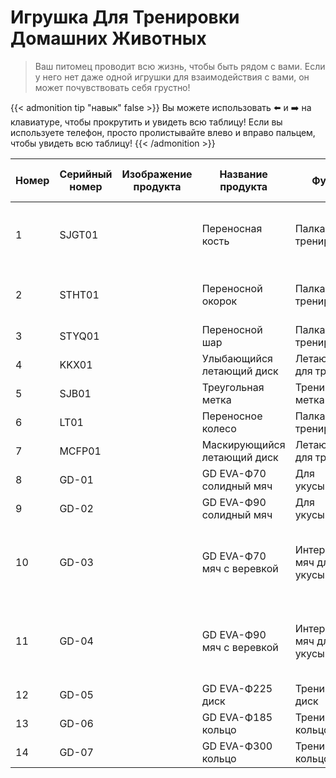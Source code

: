 # Игрушка Для Тренировки Домашних Животных

>Ваш питомец проводит всю жизнь, чтобы быть рядом с вами. Если у него нет даже одной игрушки для взаимодействия с вами, он может почувствовать себя грустно!

{{< admonition tip "навык" false >}}
Вы можете использовать ⬅️ и ➡️ на клавиатуре, чтобы прокрутить и увидеть всю таблицу! Если вы используете телефон, просто пролистывайте влево и вправо пальцем, чтобы увидеть всю таблицу!
{{< /admonition >}}

| Номер | Серийный номер | Изображение продукта | Название продукта | Функция | Материал продукта | Размер продукта (см) | Вес/шт (г) | Кол-во в упаковке | Размер коробки (см) | Нетто | Брутто | Минимальное количество для заказа |
|-------|----------------|----------------------|-------------------|---------|-------------------|-----------------------|------------|--------------------|----------------------|-------|--------|-----------------------------------|
| 1     | SJGT01         |                      | Переносная кость   | Палка для тренировки | EVA+хлопковый шнур | Кость: 19.5*8*4.5 см, Нейлоновый шнур: 30 см | 140        | 72                 | 51.5*47*35           | 10.5  | 11.5   | 2880                              |
| 2     | STHT01         |                      | Переносной окорок  | Палка для тренировки | EVA+хлопковый шнур | Окорок: 21*5.5 см, Нейлоновый шнур: 30 см    | 150        | 72                 | 51.5*47*35           | 10.8  | 11.8   | 2880                              |
| 3     | STYQ01         |                      | Переносной шар     | Палка для тренировки | EVA+хлопковый шнур | 36*8 см                                         | 120        | 72                 | 41*31*48            | 8.6   | 9.8    | 2880                              |
| 4     | KKX01          |                      | Улыбающийся летающий диск | Летающий диск для тренировки | EVA | Диаметр: 23 см                                 | 225        | 48                 | 47*47*40.5          | 10.9  | 12     | 2880                              |
| 5     | SJB01          |                      | Треугольная метка  | Тренировочная метка | EVA               | 23X10.5 см                                     | 86         | 36                 | 47*41*20.5          | 4.7   | 5.43   | 2880                              |
| 6     | LT01           |                      | Переносное колесо  | Палка для тренировки | EVA               | 17.5*25*6 см                                   | 340        | 24                 | 51*53.5*25.5        | 8.1   | 9.6    | 2880                              |
| 7     | MCFP01         |                      | Маскирующийся летающий диск | Летающий диск для тренировки | EVA+оксфордская ткань | 22.5 см | 35-41 | 48                 | 45.5*45.5*37.5      | 1.78  | 2.78   | 2880                              |
| 8     | GD-01          |                      | GD EVA-Ф70 солидный мяч | Для укусывания | EVA   | 7 см                                            | 45         | 144                | 45*45*30            | 6.91  | 7.6    | 2880                              |
| 9     | GD-02          |                      | GD EVA-Ф90 солидный мяч | Для укусывания | EVA   | 9 см                                            | 87         | 144                | 57*57*38.5          | 11.9  | 12.5   | 2880                              |
| 10    | GD-03          |                      | GD EVA-Ф70 мяч с веревкой | Интерактивный мяч для укусывания | EVA+хлопковый шнур | Диаметр мяча 7 см, общая длина с мячом 51 см | 62 | 96 | 47*37*38 | 7.4 | 8 | 2880 |
| 11    | GD-04          |                      | GD EVA-Ф90 мяч с веревкой | Интерактивный мяч для укусывания | EVA+хлопковый шнур | Диаметр мяча 9 см, общая длина с мячом 51 см | 110 | 96 | 57*47*40.5 | 12.2 | 12.8 | 2880 |
| 12    | GD-05          |                      | GD EVA-Ф225 диск | Тренировочный диск | EVA             | 22.5 см                                         | 129        | 36                 | 45*45*24            | 4.8   | 5.6    | 2880                              |
| 13    | GD-06          |                      | GD EVA-Ф185 кольцо | Тренировочное кольцо | EVA         | 18.5 см                                         | 62         | 48                 | 40*40*34            | 3.02  | 3.52   | 2880                              |
| 14    | GD-07          |                      | GD EVA-Ф300 кольцо | Тренировочное кольцо | EVA         | 30 см                                           | 220        | 24                 | 62*32*50            | 5.3   | 6.9    | 2880                              |

